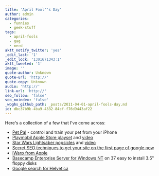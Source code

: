 ```yaml
---
title: 'April Fool''s Day'
author: admin
categories:
  - funnies
  - geek-stuff
tags:
  - april-fools
  - gag
  - nerd
aktt_notify_twitter: 'yes'
_edit_last: '1'
_edit_lock: '1301671343:1'
aktt_tweeted: '1'
image: ''
quote-author: Unknown
quote-url: 'http://'
quote-copy: Unknown
audio: 'http://'
link-url: 'http://'
seo_follow: 'false'
seo_noindex: 'false'
_wpghs_github_path: _posts/2011-04-01-april-fools-day.md
id: dbc37b9b-4ba9-4332-84cf-f76d9443af22
---
```

<p>Here's a collection of a few that I've come across:</p>
<ul>
<li><a href="http://www.razorianfly.com/2011/03/30/pet-pal%E2%84%A2-control-and-train-your-household-pet-from-an-iphone-video/">Pet Pal</a> - control and train your pet from your iPhone</li>
<li><a href="http://www.thinkgeek.com/interests/looflirpa/e8bb/">Playmobil Apple Store playset</a> and <a href="http://www.youtube.com/watch?v=oSU3ijxkp8Y">video</a></li>
<li><a href="http://mail.google.com/mail/help/motion.html>Gmail motion</a> - control Gmail with your body</li>
<li><a href="http://www.thinkgeek.com/interests/looflirpa/e8b8/">Star Wars Lightsaber popsicles</a> and <a href="http://www.youtube.com/watch?v=OsQxpQyoZrY">video</a></li>
<li><a href="http://thinkvitamin.com/doubleseo/secret-seo-technique-to-get-your-site-on-the-first-page-of-google-now/">Secret SEO techniques to get your site on the first page of google now</a></li>
<li><a href="http://www.tuaw.com/2011/04/01/apple-debuts-iwarp-interstellar-travel-for-the-rest-of-us/">iWarp from Apple</a></li>
<li><a href="http://37signals.com/svn/posts/2839-announcing-basecamp-enterprise-server-for-windows-nt">Basecamp Enterprise Server for Windows NT</a> on 37 easy to install 3.5" floppy disks</li>
<li><a href="http://www.google.ca/search?client=safari&rls=en&q=helvetica&ie=UTF-8&oe=UTF-8&redir_esc=&ei=he2VTZX7JoKztweOxuCBDA">Google search for Helvetica</a></li>
</ul>

